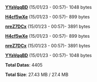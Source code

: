 [**YYaVqqBD**](/data/YYaVqqBD.txt) (15/01/23 - 00:57)- 1048 bytes

[**H4cf5wXe**](/data/H4cf5wXe.txt) (15/01/23 - 00:57)- 899 bytes

[**nreZ7DCx**](/data/nreZ7DCx.txt) (15/01/23 - 00:57)- 3891 bytes

[**H4cf5wXe**](/data/H4cf5wXe.txt) (15/01/23 - 00:57)- 899 bytes

[**nreZ7DCx**](/data/nreZ7DCx.txt) (15/01/23 - 00:57)- 3891 bytes

[**YYaVqqBD**](/data/YYaVqqBD.txt) (15/01/23 - 00:57)- 1048 bytes

**Total Datas**: 4405

**Total Size**: 27.43 MB / 27.4 MB